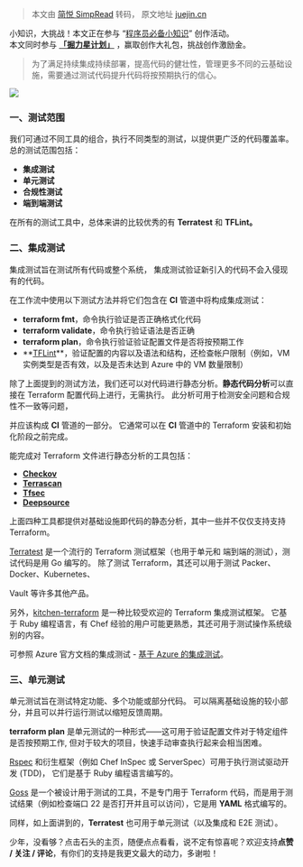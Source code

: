 > 本文由 [简悦 SimpRead](http://ksria.com/simpread/) 转码， 原文地址 [juejin.cn](https://juejin.cn/post/7024751669409742861/)

小知识，大挑战！本文正在参与 “[程序员必备小知识](https://juejin.cn/post/7008476801634680869 "https://juejin.cn/post/7008476801634680869")” 创作活动。  
本文同时参与 **[「掘力星计划」](https://juejin.cn/post/7012210233804079141 "https://juejin.cn/post/7012210233804079141")** ，赢取创作大礼包，挑战创作激励金。

> 为了满足持续集成持续部署，提高代码的健壮性，管理更多不同的云基础设施，需要通过测试代码提升代码将按预期执行的信心。

![](https://p9-juejin.byteimg.com/tos-cn-i-k3u1fbpfcp/de626a8e5c39462eb25ea285119c9bed~tplv-k3u1fbpfcp-zoom-in-crop-mark:1512:0:0:0.awebp?)

### 一、测试范围

我们可通过不同工具的组合，执行不同类型的测试，以提供更广泛的代码覆盖率。总的测试范围包括：

*   **集成测试**
*   **单元测试**
*   **合规性测试**
*   **端到端测试**

在所有的测试工具中，总体来讲的比较优秀的有 **Terratest** 和 **TFLint。**

### **二、集成测试**

集成测试旨在测试所有代码或整个系统， 集成测试验证新引入的代码不会入侵现有的代码。

在工作流中使用以下测试方法并将它们包含在 **CI** 管道中将构成集成测试：

*   **terraform fmt**，命令执行验证是否正确格式化代码 
*   **terraform validate**，命令执行验证语法是否正确
*   **terraform plan**，命令执行验证验证配置文件是否将按预期工作
*   **[TFLint](https://link.juejin.cn?target=https%3A%2F%2Fgithub.com%2Fterraform-linters%2Ftflint "https://github.com/terraform-linters/tflint")**，验证配置的内容以及语法和结构，还检查帐户限制（例如，VM 实例类型是否有效，以及是否未达到 Azure 中的 VM 数量限制）

除了上面提到的测试方法，我们还可以对代码进行静态分析。**静态代码分析**可以直接在 Terraform 配置代码上进行，无需执行。 此分析可用于检测安全问题和合规性不一致等问题，

并应该构成 **CI** 管道的一部分。 它通常可以在 **CI** 管道中的 Terraform 安装和初始化阶段之前完成。

能完成对 Terraform 文件进行静态分析的工具包括：

*   **[Checkov](https://link.juejin.cn?target=https%3A%2F%2Fgithub.com%2Fbridgecrewio%2Fcheckov%2F "https://github.com/bridgecrewio/checkov/")**
*   **[Terrascan](https://link.juejin.cn?target=https%3A%2F%2Fgithub.com%2Faccurics%2Fterrascan "https://github.com/accurics/terrascan")**
*   **[Tfsec](https://link.juejin.cn?target=https%3A%2F%2Fgithub.com%2Faquasecurity%2Ftfsec "https://github.com/aquasecurity/tfsec")**
*   **[Deepsource](https://link.juejin.cn?target=https%3A%2F%2Fdeepsource.io%2Fblog%2Frelease-terraform-static-analysis%2F "https://deepsource.io/blog/release-terraform-static-analysis/")**

上面四种工具都提供对基础设施即代码的静态分析，其中一些并不仅仅支持支持 Terraform。

[Terratest](https://link.juejin.cn?target=https%3A%2F%2Fgithub.com%2Fgruntwork-io%2Fterratest "https://github.com/gruntwork-io/terratest") 是一个流行的 Terraform 测试框架（也用于单元和 端到端的测试），测试代码是用 Go 编写的。 除了测试 Terraform，其还可以用于测试 Packer、Docker、Kubernetes、

Vault 等许多其他产品。

另外，[kitchen-terraform](https://link.juejin.cn?target=https%3A%2F%2Fgithub.com%2Fnewcontext-oss%2Fkitchen-terraform "https://github.com/newcontext-oss/kitchen-terraform") 是一种比较受欢迎的 Terraform 集成测试框架。 它基于 Ruby 编程语言，有 Chef 经验的用户可能更熟悉，其还可用于测试操作系统级别的内容。

可参照 Azure 官方文档的集成测试 - [基于 Azure 的集成测试](https://link.juejin.cn?target=https%3A%2F%2Fdocs.microsoft.com%2Fen-us%2Fazure%2Fdeveloper%2Fterraform%2Fbest-practices-integration-testing "https://docs.microsoft.com/en-us/azure/developer/terraform/best-practices-integration-testing")。

### **三、单元测试**

单元测试旨在测试特定功能、多个功能或部分代码。 可以隔离基础设施的较小部分，并且可以并行运行测试以缩短反馈周期。

**terraform plan** 是单元测试的一种形式——这可用于验证配置文件对于特定组件是否按预期工作, 但对于较大的项目，快速手动审查执行起来会相当困难。

[Rspec](https://link.juejin.cn?target=https%3A%2F%2Frspec.info%2F "https://rspec.info/") 和衍生框架（例如 Chef InSpec 或 ServerSpec）可用于执行测试驱动开发 (TDD)， 它们是基于 Ruby 编程语言编写的。

[Goss](https://link.juejin.cn?target=https%3A%2F%2Fgithub.com%2Faelsabbahy%2Fgoss "https://github.com/aelsabbahy/goss") 是一个被设计用于测试的工具，不是专门用于 Terraform 代码，而是用于测试结果（例如检查端口 22 是否打开并且可以访问），它是用 **YAML** 格式编写的。

同样，如上面讲到的，**Terratest** 也可用于单元测试（以及集成和 E2E 测试）。

少年，没看够？点击石头的主页，随便点点看看，说不定有惊喜呢？欢迎支持**点赞 / 关注 / 评论**，有你们的支持是我更文最大的动力，多谢啦！
